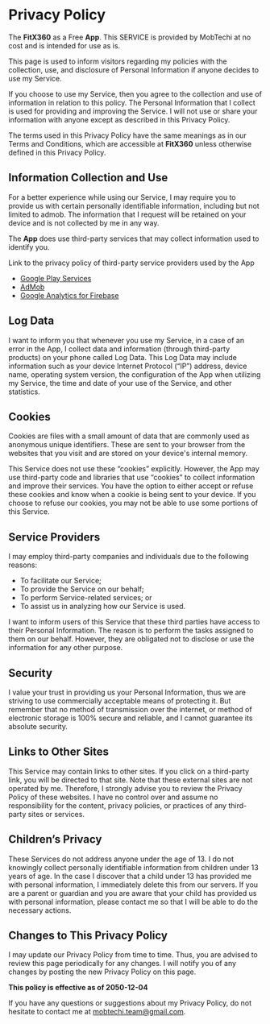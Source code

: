 # Privacy Policy

The **FitX360** as a Free **App**. This SERVICE is provided by MobTechi at no cost and is intended for use as is.

This page is used to inform visitors regarding my policies with the collection, use, and disclosure of Personal Information if anyone decides to use my Service.

If you choose to use my Service, then you agree to the collection and use of information in relation to this policy. The Personal Information that I collect is used for providing and improving the Service. I will not use or share your information with anyone except as described in this Privacy Policy.

The terms used in this Privacy Policy have the same meanings as in our Terms and Conditions, which are accessible at **FitX360** unless otherwise defined in this Privacy Policy.

## Information Collection and Use

For a better experience while using our Service, I may require you to provide us with certain personally identifiable information, including but not limited to admob. The information that I request will be retained on your device and is not collected by me in any way.

The **App** does use third-party services that may collect information used to identify you.

Link to the privacy policy of third-party service providers used by the App
- [Google Play Services](https://www.google.com/policies/privacy/)
- [AdMob](https://support.google.com/admob/answer/6128543?hl=en)
- [Google Analytics for Firebase](https://firebase.google.com/policies/analytics)

## Log Data

I want to inform you that whenever you use my Service, in a case of an error in the App, I collect data and information (through third-party products) on your phone called Log Data. This Log Data may include information such as your device Internet Protocol (“IP”) address, device name, operating system version, the configuration of the App when utilizing my Service, the time and date of your use of the Service, and other statistics.

## Cookies

Cookies are files with a small amount of data that are commonly used as anonymous unique identifiers. These are sent to your browser from the websites that you visit and are stored on your device's internal memory.

This Service does not use these “cookies” explicitly. However, the App may use third-party code and libraries that use “cookies” to collect information and improve their services. You have the option to either accept or refuse these cookies and know when a cookie is being sent to your device. If you choose to refuse our cookies, you may not be able to use some portions of this Service.

## Service Providers

I may employ third-party companies and individuals due to the following reasons:

- To facilitate our Service;
- To provide the Service on our behalf;
- To perform Service-related services; or
- To assist us in analyzing how our Service is used.


I want to inform users of this Service that these third parties have access to their Personal
Information. The reason is to perform the tasks assigned to them on our behalf. However, they are obligated not to disclose or use the information for any other purpose.

## Security

I value your trust in providing us your Personal Information, thus we are striving to use commercially acceptable means of protecting it. But remember that no method of transmission over the internet, or method of electronic storage is 100% secure and reliable, and I cannot guarantee its absolute security.

## Links to Other Sites

This Service may contain links to other sites. If you click on a third-party link, you will be directed to that site. Note that these external sites are not operated by me. Therefore, I strongly advise you to review the Privacy Policy of these websites. I have no control over and assume no responsibility for the content, privacy policies, or practices of any third-party sites or services.

## Children’s Privacy

These Services do not address anyone under the age of 13. I do not knowingly collect personally identifiable information from children under 13 years of age. In the case I discover that a child under 13 has provided me with personal information, I immediately delete this from our servers. If you are a parent or guardian and you are aware that your child has provided us with personal information, please contact me so that I will be able to do the necessary actions.

## Changes to This Privacy Policy

I may update our Privacy Policy from time to time. Thus, you are advised to review this page periodically for any changes. I will notify you of any changes by posting the new Privacy Policy on this page.

**This policy is effective as of 2050-12-04**

If you have any questions or suggestions about my Privacy Policy, do not hesitate to contact me at [mobtechi.team@gmail.com](mailto:mobtechi.team@gmail.com).

